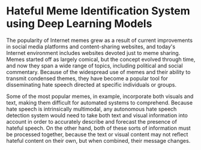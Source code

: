 # Hateful Meme Identification System using Deep Learning Models

The popularity of Internet memes grew as a result of current improvements in social
media platforms and content-sharing websites, and today's Internet environment includes
websites devoted just to meme sharing. Memes started off as largely comical, but the concept
evolved through time, and now they span a wide range of topics, including political and social
commentary. Because of the widespread use of memes and their ability to transmit condensed
themes, they have become a popular tool for disseminating hate speech directed at specific
individuals or groups.

Some of the most popular memes, in example, incorporate both visuals and text, making them
difficult for automated systems to comprehend. Because hate speech is intrinsically multimodal,
any autonomous hate speech detection system would need to take both text and visual
information into account in order to accurately describe and forecast the presence of hateful
speech. On the other hand, both of these sorts of information must be processed together,
because the text or visual content may not reflect hateful content on their own, but when
combined, their message changes.
